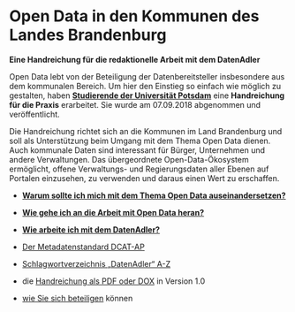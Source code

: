 # Open Data in den Kommunen des Landes Brandenburg
**Eine Handreichung für die redaktionelle Arbeit mit dem DatenAdler**

Open Data lebt von der Beteiligung der Datenbereitsteller insbesondere aus dem kommunalen Bereich. Um hier den Einstieg so einfach wie möglich zu gestalten, haben **[Studierende der Universität Potsdam](Projektchronik.md)** eine **Handreichung für die Praxis** erarbeitet. Sie wurde am 07.09.2018 abgenommen und veröffentlicht.

Die Handreichung richtet sich an die Kommunen im Land Brandenburg und soll als Unterstützung beim Umgang mit dem Thema Open
Data dienen. Auch kommunale Daten sind interessant für Bürger, Unternehmen
und andere Verwaltungen. Das übergeordnete Open-Data-Ökosystem
ermöglicht, offene Verwaltungs- und Regierungsdaten aller Ebenen auf
Portalen einzusehen, zu verwenden und daraus einen Wert zu erschaffen.

* **[Warum sollte ich mich mit dem Thema Open Data auseinandersetzen?](#warum-sollte-ich-mich-mit-dem-thema-open-data-auseinandersetzen)**
* **[Wie gehe ich an die Arbeit mit Open Data heran?](#wie-gehe-ich-an-die-arbeit-mit-open-data-heran)**
* **[Wie arbeite ich mit dem DatenAdler?](#wie-arbeite-ich-mit-dem-datenadler)**

* [Der Metadatenstandard DCAT-AP](#der-metadatenstandard-dcat-ap)
* [Schlagwortverzeichnis „DatenAdler“ A-Z](#schlagwortverzeichnis-datenadler-a-z)

* die [Handreichung als PDF oder DOX](docs) in Version 1.0
* [wie Sie sich beteiligen](CONTRIBUTING.md) können
